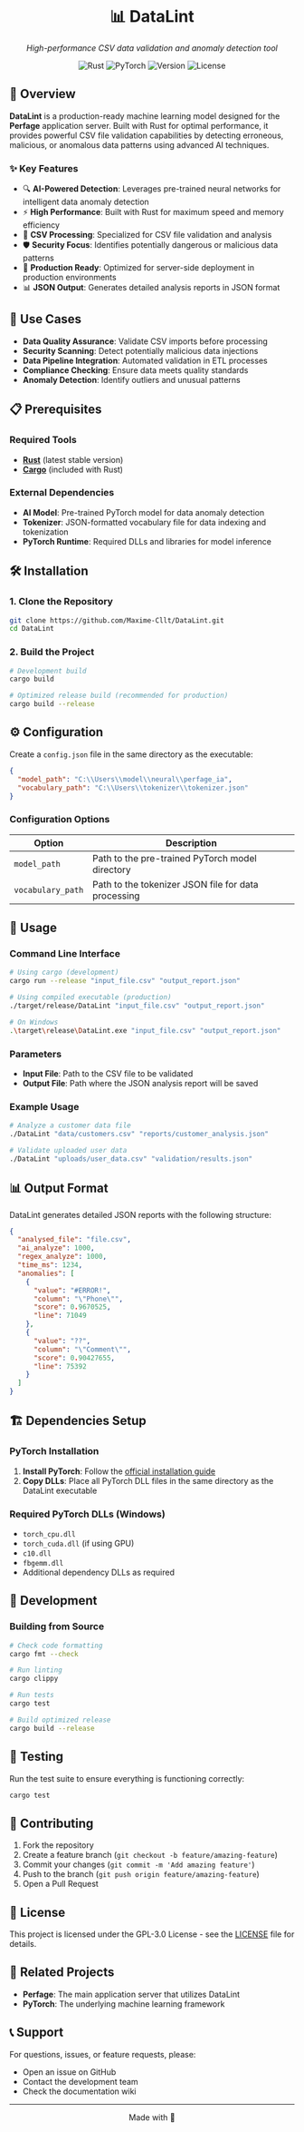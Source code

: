 <div align="center">
    <h1>📊 DataLint</h1>
    <p><em>High-performance CSV data validation and anomaly detection tool</em></p>
</div>

<div align="center">
    <img src="https://img.shields.io/badge/Rust-dea584?style=for-the-badge&logo=rust&logoColor=white" alt="Rust" />
    <img src="https://img.shields.io/badge/PyTorch-EE4C2C?style=for-the-badge&logo=pytorch&logoColor=white" alt="PyTorch" />
    <img src="https://img.shields.io/badge/Version-1.0.0-informational?style=for-the-badge" alt="Version" />
    <img src="https://img.shields.io/badge/License-GPL--3.0-blue?style=for-the-badge" alt="License" />
</div>

## 🚀 Overview

**DataLint** is a production-ready machine learning model designed for the **Perfage** application server. Built with
Rust for optimal performance, it provides powerful CSV file validation capabilities by detecting erroneous, malicious,
or anomalous data patterns using advanced AI techniques.

### ✨ Key Features

- 🔍 **AI-Powered Detection**: Leverages pre-trained neural networks for intelligent data anomaly detection
- ⚡ **High Performance**: Built with Rust for maximum speed and memory efficiency
- 📁 **CSV Processing**: Specialized for CSV file validation and analysis
- 🛡️ **Security Focus**: Identifies potentially dangerous or malicious data patterns
- 🔧 **Production Ready**: Optimized for server-side deployment in production environments
- 📊 **JSON Output**: Generates detailed analysis reports in JSON format

## 🎯 Use Cases

- **Data Quality Assurance**: Validate CSV imports before processing
- **Security Scanning**: Detect potentially malicious data injections
- **Data Pipeline Integration**: Automated validation in ETL processes
- **Compliance Checking**: Ensure data meets quality standards
- **Anomaly Detection**: Identify outliers and unusual patterns

## 📋 Prerequisites

### Required Tools

- **[Rust](https://www.rust-lang.org/tools/install)** (latest stable version)
- **[Cargo](https://doc.rust-lang.org/cargo/getting-started/installation.html)** (included with Rust)

### External Dependencies

- **AI Model**: Pre-trained PyTorch model for data anomaly detection
- **Tokenizer**: JSON-formatted vocabulary file for data indexing and tokenization
- **PyTorch Runtime**: Required DLLs and libraries for model inference

## 🛠️ Installation

### 1. Clone the Repository

```bash
git clone https://github.com/Maxime-Cllt/DataLint.git
cd DataLint
```

### 2. Build the Project

```bash
# Development build
cargo build

# Optimized release build (recommended for production)
cargo build --release
```

## ⚙️ Configuration

Create a `config.json` file in the same directory as the executable:

```json
{
  "model_path": "C:\\Users\\model\\neural\\perfage_ia",
  "vocabulary_path": "C:\\Users\\tokenizer\\tokenizer.json"
}
```

### Configuration Options

<table>
        <thead>
            <tr>
                <th>Option</th>
                <th>Description</th>
            </tr>
        </thead>
        <tbody>
            <tr>
                <td><code>model_path</code></td>
                <td>Path to the pre-trained PyTorch model directory</td>
            </tr>
            <tr>
                <td><code>vocabulary_path</code></td>
                <td>Path to the tokenizer JSON file for data processing</td>
            </tr>
        </tbody>
</table>

## 🚀 Usage

### Command Line Interface

```bash
# Using cargo (development)
cargo run --release "input_file.csv" "output_report.json"

# Using compiled executable (production)
./target/release/DataLint "input_file.csv" "output_report.json"

# On Windows
.\target\release\DataLint.exe "input_file.csv" "output_report.json"
```

### Parameters

- **Input File**: Path to the CSV file to be validated
- **Output File**: Path where the JSON analysis report will be saved

### Example Usage

```bash
# Analyze a customer data file
./DataLint "data/customers.csv" "reports/customer_analysis.json"

# Validate uploaded user data
./DataLint "uploads/user_data.csv" "validation/results.json"
```

## 📊 Output Format

DataLint generates detailed JSON reports with the following structure:

```json
{
  "analysed_file": "file.csv",
  "ai_analyze": 1000,
  "regex_analyze": 1000,
  "time_ms": 1234,
  "anomalies": [
    {
      "value": "#ERROR!",
      "column": "\"Phone\"",
      "score": 0.9670525,
      "line": 71049
    },
    {
      "value": "??",
      "column": "\"Comment\"",
      "score": 0.90427655,
      "line": 75392
    }
  ]
}
```

## 🏗️ Dependencies Setup

### PyTorch Installation

1. **Install PyTorch**: Follow the [official installation guide](https://pytorch.org/get-started/locally/)
2. **Copy DLLs**: Place all PyTorch DLL files in the same directory as the DataLint executable

### Required PyTorch DLLs (Windows)

- `torch_cpu.dll`
- `torch_cuda.dll` (if using GPU)
- `c10.dll`
- `fbgemm.dll`
- Additional dependency DLLs as required

## 🔧 Development

### Building from Source

```bash
# Check code formatting
cargo fmt --check

# Run linting
cargo clippy

# Run tests
cargo test

# Build optimized release
cargo build --release
```

## 🧪 Testing

Run the test suite to ensure everything is functioning correctly:

```bash
cargo test
```

## 🤝 Contributing

1. Fork the repository
2. Create a feature branch (`git checkout -b feature/amazing-feature`)
3. Commit your changes (`git commit -m 'Add amazing feature'`)
4. Push to the branch (`git push origin feature/amazing-feature`)
5. Open a Pull Request

## 📄 License

This project is licensed under the GPL-3.0 License - see the [LICENSE](LICENSE) file for details.

## 🔗 Related Projects

- **Perfage**: The main application server that utilizes DataLint
- **PyTorch**: The underlying machine learning framework

## 📞 Support

For questions, issues, or feature requests, please:

- Open an issue on GitHub
- Contact the development team
- Check the documentation wiki

---

<p align="center">
  Made with 🦀
</p>